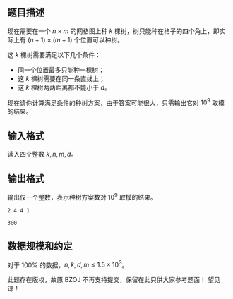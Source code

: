 ## 题目描述

现在需要在一个 $n \times m$ 的网格图上种 $k$ 棵树，树只能种在格子的四个角上，即实际上有 $(n+1) \times (m+1)$ 个位置可以种树。

这 $k$ 棵树需要满足以下几个条件：

- 同一个位置最多只能种一棵树；
- 这 $k$ 棵树需要在同一条直线上；
- 这 $k$ 棵树两两距离都不能小于 $d$。

现在请你计算满足条件的种树方案，由于答案可能很大，只需输出它对 $10^9$ 取模的结果。

## 输入格式

读入四个整数 $k,n,m,d$。

## 输出格式

输出仅一个整数，表示种树方案数对 $10^9$ 取模的结果。

```input1
2 4 4 1
```

```output1
300
```

## 数据规模和约定

对于 $100\%$ 的数据，$n,k,d,m \le 1.5 \times 10^3$。

此题存在版权，故原 BZOJ 不再支持提交，保留在此只供大家参考题面！ 望见谅！

